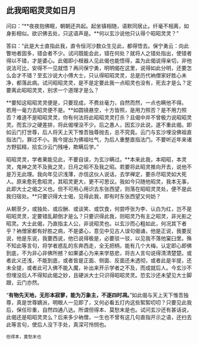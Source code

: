 ## 此我昭昭灵灵如日月

问曰：“**夜夜抱佛眠，朝朝还共起。起坐镇相随，语默同居止。纤毫不相离，如身影相似。欲识佛去处，只这语声是。**何以玄沙说他只认得个昭昭灵灵？”

答曰：“此是大士直指此我，直令恒河沙数众生见此，都得悟去。保宁勇云：向此瞥地者固多，错会者不少。试问既能会此，错在何处？就将人之错处指出，使错者得以不错，才是婆心。此偈即小根器人见此偈也能悟得，盖为此偈说得亲切，非他说法可比，安得不一见就悟？再问保宁勇，明明偈在这里，说得如此分明，还要怎么会才不错？至玄沙说大小傅大士，只认得昭昭灵灵，总是历代衲僧家好胜心未净，都落此病。试问昭昭灵灵，是不是定要此我一点昭灵也没有，死去才是么？定要离此昭昭灵灵，别求一个道理才是么？

**要知这昭昭灵灵便是，只要现成，不费丝毫力，自然而然，一点也瞒他不得。若用一毫力去昭灵便不是。**如圆镜悬空，十方皆照，是用力照否？是不用力照否？难道不是昭昭灵灵，你有何法将此昭昭灵灵打杀？且偈中并不曾极力说昭昭灵灵。而玄沙之硬差排，将此偈埋没不少。后之愚人，因玄沙此说，遂不重此偈。即如云门打世尊，后人将天上天下惟吾独尊抛去，总不究竟。云门与玄沙埋没佛祖直指法门，罪过不小。我今提出为佛祖吐气，为后人重整直指法门。不要听近年来诸方野狐精，拾玄沙云门残唾，欺瞒后学。”

昭昭灵灵，学者果能见此，不要自误，为玄沙瞒过。**本来此我，本昭昭，本灵灵，鬼神之灵不及我之灵，日月之昭不及我之昭。若要将此昭灵推向开去，说他不是万无此理。我向年见识浅薄，亦信这伙人说话，去学禅定，要杀尽昭灵如大死人。原来愈死愈昭灵，其昭灵更大，更不可思议。我如今只随他昭灵，我本无事，此即大士之偈之义也。但不可用心用识去东张西望，则落在昭昭灵灵处，便不是此我归宿处。**只要识得大士偈，见得此我，即有时东张西望又何妨？

从朝至夕，或独处、或应酬、或谈笑、或饮食，何尝呼张为李、认白为红，岂不是昭昭灵灵，定要错乱颠倒才是么？只要识得此我，则昭灵乃有主之昭灵，非光影之昭灵。大士此偈，乃直指主人公，非说昭灵也。以玄沙而心粗如此，何况其下者乎？衲僧家都有好胜之病，不是婆心，意见中见古人误句偈诵，他是正说，我要反说，他是东说，我要西说，他已说得极是，必要驳一驳，以见我不落他窠臼里。殊不知此等言句，将学者惑乱的东奔西走，全无把柄，能有几个大梅，认定即心即佛到底，不为非心非佛所撼？如果婆心为来来学慈悲，将古人言句说得清清楚楚。或者此义还浅，不能到底，或者皆是正面、侧面、反面还未透彻，或者此是半提，还未全提，或者此可入佛不能入魔，补出来开示学者之不及，而成就后人。今玄沙不但埋没后人不得知此偈之妙，且硬派大士只识得昭昭灵灵。恐玄沙还未望见大士脚跟，云门亦然。

“**有物先天地，无形本寂寥，能为万象主，不逐四时凋。**”如此偈与天上天下惟吾独尊，真是世尊嫡派，明眼人一见即了，又何必看五灯内这些絮絮叨叨？只要见此我后，保任珍重，自然四通八达。所谓但得本、莫愁末是也。试问玄沙还有甚话说，此偈还是昭昭灵灵么？后来多少衲僧，一生也不曾有这几句直指开示之语，还扫去此等言句，使后人没下手处，真深可怜悯也。

```yang
但得本，莫愁末也
```
